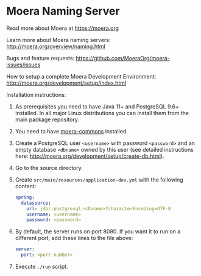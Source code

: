 # Moera Naming Server

Read more about Moera at https://moera.org

Learn more about Moera naming servers: http://moera.org/overview/naming.html

Bugs and feature requests: https://github.com/MoeraOrg/moera-issues/issues

How to setup a complete Moera Development Environment: http://moera.org/development/setup/index.html

Installation instructions:

1. As prerequisites you need to have Java 11+ and PostgreSQL 9.6+
   installed. In all major Linux distributions you can install them from
   the main package repository.
2. You need to have [moera-commons][1] installed.
3. Create a PostgreSQL user `<username>` with password `<password>` and
   an empty database `<dbname>` owned by this user (see detailed
   instructions here:
   http://moera.org/development/setup/create-db.html).
4. Go to the source directory.
5. Create `src/main/resources/application-dev.yml` with the following
   content:
   
   ```yaml
   spring:
     datasource:
       url: jdbc:postgresql:<dbname>?characterEncoding=UTF-8
       username: <username>
       password: <password>
   ```
6. By default, the server runs on port 8080. If you want it to run on a
   different port, add these lines to the file above:
    
   ```yaml
   server:
     port: <port number>
   ```
7. Execute `./run` script.

[1]: https://github.com/MoeraOrg/moera-commons
